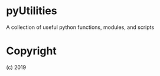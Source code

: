 # pyUtilities
A collection of useful python functions, modules, and scripts

# Copyright  
(c) 2019
